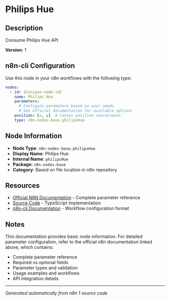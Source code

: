 # Philips Hue

## Description

Consume Philips Hue API

**Version**: 1

## n8n-cli Configuration

Use this node in your n8n workflows with the following type:

```yaml
nodes:
  - id: ${unique-node-id}
    name: Philips Hue
    parameters:
      # Configure parameters based on your needs
      # See official documentation for available options
    position: [x, y]  # Canvas position coordinates
    type: n8n-nodes-base.philipsHue
```

## Node Information

- **Node Type**: `n8n-nodes-base.philipsHue`
- **Display Name**: Philips Hue
- **Internal Name**: `philipsHue`
- **Package**: `n8n-nodes-base`
- **Category**: Based on file location in n8n repository

## Resources

- [Official N8N Documentation](https://docs.n8n.io/integrations/builtin/app-nodes/n8n-nodes-base.philipshue/) - Complete parameter reference
- [Source Code](https://github.com/n8n-io/n8n/blob/master/packages/nodes-base/nodes/PhilipsHue/PhilipsHue.node.ts) - TypeScript implementation
- [n8n-cli Documentation](https://github.com/edenreich/n8n-cli) - Workflow configuration format

## Notes

This documentation provides basic node information. For detailed parameter configuration, 
refer to the official n8n documentation linked above, which contains:

- Complete parameter reference
- Required vs optional fields
- Parameter types and validation
- Usage examples and workflows
- API integration details

---
*Generated automatically from n8n 1 source code*
